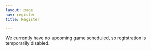 ```yaml
---
layout: page
nav: register
title: Register

---
```


<article id="content">
    <p>We currently have no upcoming game scheduled, so registration is temporarily disabled.</p>
</article>
